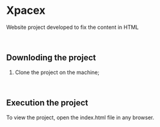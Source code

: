 # Xpacex

Website project developed to fix the content in HTML

<br />

## Downloding the project

1. Clone the project on the machine;

<br />

## Execution the project

To view the project, open the index.html file in any browser.
